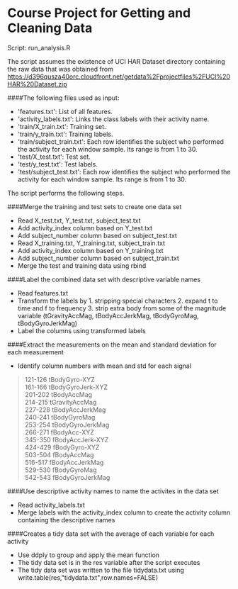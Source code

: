 Course Project for Getting and Cleaning Data
=============================================

Script: run_analysis.R

The script assumes the existence of UCI HAR Dataset directory containing the raw data that was obtained from  
https://d396qusza40orc.cloudfront.net/getdata%2Fprojectfiles%2FUCI%20HAR%20Dataset.zip 

####The following files used as input:
* 'features.txt': List of all features.
* 'activity_labels.txt': Links the class labels with their activity name.
* 'train/X_train.txt': Training set.
* 'train/y_train.txt': Training labels.
* 'train/subject_train.txt': Each row identifies the subject who performed the activity for each window sample. Its range is from 1 to 30. 
* 'test/X_test.txt': Test set.
* 'test/y_test.txt': Test labels.
* 'test/subject_test.txt': Each row identifies the subject who performed the activity for each window sample. Its range is from 1 to 30. 

The script performs the following steps.

####Merge the training and test sets to create one data set
* Read X_test.txt, Y_test.txt, subject_test.txt
* Add activity_index column based on Y_test.txt 
* Add subject_number column based on subject_test.txt
* Read X_training.txt, Y_training.txt, subject_train.txt
* Add activity_index column based on Y_training.txt 
* Add subject_number column based on subject_train.txt
* Merge the test and training data using rbind

####Label the combined data set with descriptive variable names
* Read features.txt
* Transform the labels by 1. stripping special characters 2. expand t to time and f to frequency 3. strip extra body from some of the magnitude variable (tGravityAccMag, tBodyAccJerkMag, tBodyGyroMag, tBodyGyroJerkMag)
* Label the columns using transformed labels

####Extract the measurements on the mean and standard deviation for each measurement
* Identify column numbers with mean and std for each signal  
>121-126 tBodyGyro-XYZ  
>161-166 tBodyGyroJerk-XYZ  
>201-202 tBodyAccMag  
>214-215 tGravityAccMag  
>227-228 tBodyAccJerkMag  
>240-241 tBodyGyroMag  
>253-254 tBodyGyroJerkMag  
>266-271 fBodyAcc-XYZ  
>345-350 fBodyAccJerk-XYZ  
>424-429 fBodyGyro-XYZ  
>503-504 fBodyAccMag  
>516-517 fBodyAccJerkMag  
>529-530 fBodyGyroMag  
>542-543 fBodyGyroJerkMag  

####Use descriptive activity names to name the activites in the data set
* Read activity_labels.txt
* Merge labels with the activity_index column to create the activity column containing the descriptive names
 

####Creates a tidy data set with the average of each variable for each activity
* Use ddply to group and apply the mean function
* The tidy data set is in the res variable after the script executes
* The tidy data set was written to the file tidydata.txt using write.table(res,"tidydata.txt",row.names=FALSE)
